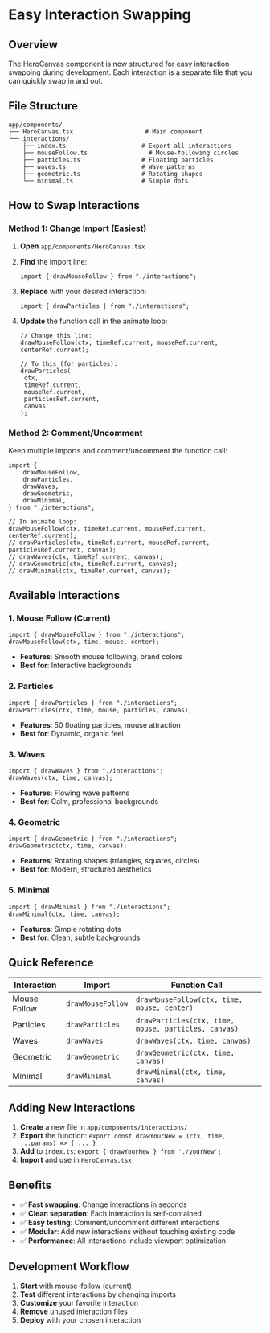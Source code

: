 # Easy Interaction Swapping

## Overview

The HeroCanvas component is now structured for easy interaction swapping during development. Each interaction is a separate file that you can quickly swap in and out.

## File Structure

```
app/components/
├── HeroCanvas.tsx                    # Main component
└── interactions/
    ├── index.ts                     # Export all interactions
    ├── mouseFollow.ts                 # Mouse-following circles
    ├── particles.ts                 # Floating particles
    ├── waves.ts                     # Wave patterns
    ├── geometric.ts                 # Rotating shapes
    └── minimal.ts                   # Simple dots
```

## How to Swap Interactions

### Method 1: Change Import (Easiest)

1. **Open** `app/components/HeroCanvas.tsx`
2. **Find** the import line:
   ```tsx
   import { drawMouseFollow } from "./interactions";
   ```
3. **Replace** with your desired interaction:
   ```tsx
   import { drawParticles } from "./interactions";
   ```
4. **Update** the function call in the animate loop:

   ```tsx
   // Change this line:
   drawMouseFollow(ctx, timeRef.current, mouseRef.current, centerRef.current);

   // To this (for particles):
   drawParticles(
   	ctx,
   	timeRef.current,
   	mouseRef.current,
   	particlesRef.current,
   	canvas
   );
   ```

### Method 2: Comment/Uncomment

Keep multiple imports and comment/uncomment the function call:

```tsx
import {
	drawMouseFollow,
	drawParticles,
	drawWaves,
	drawGeometric,
	drawMinimal,
} from "./interactions";

// In animate loop:
drawMouseFollow(ctx, timeRef.current, mouseRef.current, centerRef.current);
// drawParticles(ctx, timeRef.current, mouseRef.current, particlesRef.current, canvas);
// drawWaves(ctx, timeRef.current, canvas);
// drawGeometric(ctx, timeRef.current, canvas);
// drawMinimal(ctx, timeRef.current, canvas);
```

## Available Interactions

### 1. Mouse Follow (Current)

```tsx
import { drawMouseFollow } from "./interactions";
drawMouseFollow(ctx, time, mouse, center);
```

- **Features**: Smooth mouse following, brand colors
- **Best for**: Interactive backgrounds

### 2. Particles

```tsx
import { drawParticles } from "./interactions";
drawParticles(ctx, time, mouse, particles, canvas);
```

- **Features**: 50 floating particles, mouse attraction
- **Best for**: Dynamic, organic feel

### 3. Waves

```tsx
import { drawWaves } from "./interactions";
drawWaves(ctx, time, canvas);
```

- **Features**: Flowing wave patterns
- **Best for**: Calm, professional backgrounds

### 4. Geometric

```tsx
import { drawGeometric } from "./interactions";
drawGeometric(ctx, time, canvas);
```

- **Features**: Rotating shapes (triangles, squares, circles)
- **Best for**: Modern, structured aesthetics

### 5. Minimal

```tsx
import { drawMinimal } from "./interactions";
drawMinimal(ctx, time, canvas);
```

- **Features**: Simple rotating dots
- **Best for**: Clean, subtle backgrounds

## Quick Reference

| Interaction  | Import            | Function Call                                        |
| ------------ | ----------------- | ---------------------------------------------------- |
| Mouse Follow | `drawMouseFollow` | `drawMouseFollow(ctx, time, mouse, center)`          |
| Particles    | `drawParticles`   | `drawParticles(ctx, time, mouse, particles, canvas)` |
| Waves        | `drawWaves`       | `drawWaves(ctx, time, canvas)`                       |
| Geometric    | `drawGeometric`   | `drawGeometric(ctx, time, canvas)`                   |
| Minimal      | `drawMinimal`     | `drawMinimal(ctx, time, canvas)`                     |

## Adding New Interactions

1. **Create** a new file in `app/components/interactions/`
2. **Export** the function: `export const drawYourNew = (ctx, time, ...params) => { ... }`
3. **Add** to `index.ts`: `export { drawYourNew } from './yourNew';`
4. **Import** and use in `HeroCanvas.tsx`

## Benefits

- ✅ **Fast swapping**: Change interactions in seconds
- ✅ **Clean separation**: Each interaction is self-contained
- ✅ **Easy testing**: Comment/uncomment different interactions
- ✅ **Modular**: Add new interactions without touching existing code
- ✅ **Performance**: All interactions include viewport optimization

## Development Workflow

1. **Start** with mouse-follow (current)
2. **Test** different interactions by changing imports
3. **Customize** your favorite interaction
4. **Remove** unused interaction files
5. **Deploy** with your chosen interaction



